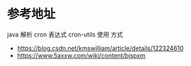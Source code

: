 # 参考地址
java 解析 cron 表达式 cron-utils 使用 方式
- https://blog.csdn.net/kmswilliam/article/details/122324610
- https://www.5axxw.com/wiki/content/bjspxm


